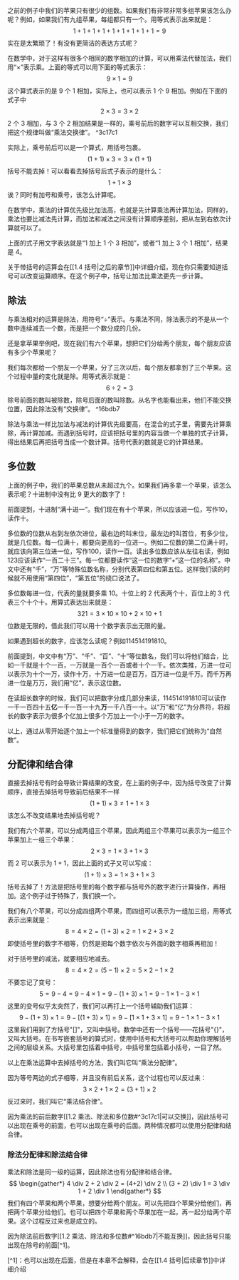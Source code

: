 之前的例子中我们的苹果只有很少的组数。如果我们有非常非常多组苹果该怎么办呢？例如，如果我们有九组苹果，每组都只有一个。用等式表示出来就是：
$$
1+1+1+1+1+1+1+1+1=9
$$
实在是太繁琐了！有没有更简洁的表达方式呢？

在数学中，对于这样有很多个相同的数字相加的计算，可以用乘法代替加法，我们用“$\times$”表示乘。上面的等式可以用下面的等式表示：
$$
9 \times 1=9
$$
这个算式表示的是 9 个 1 相加，实际上，也可以表示 1 个 9 相加。例如在下面的式子中
$$
2 \times 3 = 3 \times 2
$$
2 个 3 相加，与 3 个 2 相加结果是一样的，乘号前后的数字可以互相交换，我们把这个规律叫做“乘法交换律”。 ^3c17c1

实际上，乘号前后可以是一个算式，用括号包裹。
$$
(1+1) \times 3 = 3 \times (1+1)
$$
括号不能去掉！可以看看去掉括号后式子表示的是什么：
$$
1+1 \times 3
$$
诶？同时有加号和乘号，该怎么计算呢。

在数学中，乘法的计算优先级比加法高，也就是先计算乘法再计算加法，同样的，乘法也要比减法先计算，而加法和减法之间没有计算顺序差别，把从左到右依次计算就可以了。

上面的式子用文字表达就是“1 加上 1 个 3 相加”，或者“1 加上 3 个 1 相加”，结果是 4。

关于带括号的运算会在[[1.4 括号|之后的章节]]中详细介绍，现在你只需要知道括号可以改变运算顺序。在这个例子中，括号让加法比乘法更先一步计算。

## 除法

与乘法相对的运算是除法，用符号“$\div$”表示。与乘法不同，除法表示的不是从一个数中连续减去一个数，而是把一个数分成的几份。

还是拿苹果举例吧，现在我们有六个苹果，想把它们分给两个朋友，每个朋友应该有多少个苹果呢？

我们每次都给一个朋友一个苹果，分了三次以后，每个朋友都拿到了三个苹果。这个过程中量的变化就是除。用等式表示就是：
$$
6 \div 2 =3
$$
除号前面的数叫被除数，除号后面的数叫除数。从名字也能看出来，他们不能交换位置，因此除法没有“交换律”。 ^16bdb7

除法与乘法一样比加法与减法的计算优先级要高，在混合的式子里，需要先计算乘除，再计算加减。而遇到括号时，应该把括号里的内容当做一个单独的式子计算，得出结果后再把括号当成一个数计算。括号代表的数就是它的计算结果。

## 多位数

上面的例子中，我们的苹果总数从未超过九个。如果我们再多拿一个苹果，该怎么表示呢？十进制中没有比 9 更大的数字了！

前面提到，十进制“满十进一”。我们现在有十个苹果，所以应该进一位，写作$10$，读作十。

多位数的位数从右到左依次进位，最右边的叫末位，最左边的叫首位，有多少位，就是几位数。每一位满十，都要向更高的一位进一。例如二位数的第二位满十时，就应该向第三位进一位，写作$100$，读作一百。读出多位数应该从左往右读，例如$123$应该读作“一百二十三”。每一位都要读作“这一位的数字”+“这一位的名称”。中文中还有“千”，“万”等特殊位数名称，分别代表第四位和第五位。这样我们读的时候就不用使用“第四位”，“第五位”的绕口说法了。

多位数每进一位，代表的量就要多乘 10。十位上的 2 代表两个十，百位上的 3 代表三个十个十。用算式表达出来就是：
$$
321 = 3 \times 10 \times 10 + 2 \times 10 + 1
$$
位数是无限的，借此我们可以用十个数字表示出无限的量。

如果遇到超长的数字，应该怎么读呢？例如$114514191810$。

前面提到，中文中有“万”、“千”、“百”、“十”等位数名，我们可以将他们结合，比如一千就是十个一百，一万就是一百个一百或者十个一千。依次类推，万进一位可以表示为十个一万，读作十万，十万进一位是百万，百万进一位是千万。而千万再进一位是万万，我们用“亿”，表示这位数。

在读超长数字的时候，我们可以把数字分成几部分来读，$114514191810$可以读作一千一百四十五**亿**一千一百一十九**万**一千八百一十。以“万”和“亿”为分界符，将超长的数字表示为很多个亿加上很多个万加上一个小于一万的数字。

以上，通过从零开始逐个加上一个标准量得到的数字，我们把它们统称为“自然数”。

## 分配律和结合律

直接去掉括号有时会导致计算结果的改变，在上面的例子中，因为括号改变了计算顺序，直接去掉括号导致前后结果不一样
$$
(1+1) \times 3 \neq 1 + 1 \times 3
$$
该怎么不改变结果地去掉括号呢？

我们有六个苹果，可以分成两组三个苹果，因此两组三个苹果可以表示为一组三个苹果加上一组三个苹果：
$$
2 \times 3 = 1 \times 3 + 1 \times 3
$$
而 $2$ 可以表示为 $1+1$，因此上面的式子又可以写成：
$$
(1+1) \times 3 = 1 \times 3 + 1 \times 3
$$
括号去掉了！方法是把括号里的每个数字都与括号外的数字进行计算操作，再相加。这个例子过于特殊了，我们换一个。

我们有八个苹果，可以分成四组两个苹果，而四组可以表示为一组加三组，用等式表示出来就是：
$$
8 = 4 \times 2 = (1+3) \times 2 = 1 \times 2 + 3 \times 2
$$
即使括号里的数字不相等，仍然是把每个数字依次与外面的数字相乘再相加！

对于括号里的减法，就要相应地减去。
$$
8 = 4 \times 2 = (5-1) \times 2 = 5 \times 2 - 1 \times 2
$$
不要忘记了变号：
$$
5 = 9 - 4 = 9 - 4 \times 1 = 9 - (1+3) \times 1 = 9 - 1 \times 1 - 3\times 1
$$
这里的变号似乎太突然了，我们可以再打上一个括号辅助我们运算：
$$
9 - (1+3) \times 1 = 9 - [(1+3) \times 1] = 9 - [1 \times 1 + 3 \times 1] = 9 -1 \times 1 - 3 \times 1
$$
这里我们用到了方括号"$[]$"，又叫中括号。数学中还有一个括号——花括号"$\{\}$"，又叫大括号。在书写嵌套括号的算式时，使用中括号和大括号可以帮助你理解括号之间的层级关系。大括号里包括着中括号，中括号里包括着小括号，一目了然。

以上在乘法运算中去掉括号的方法，我们叫它叫“乘法分配律”。

因为等号两边的式子相等，并且没有前后关系，这个过程也可以反过来：
$$
3 \times 2 + 1 \times 2 = (3+1) \times 2
$$
反过来时，我们叫它“乘法结合律”。

因为乘法的前后数字[[1.2 乘法、除法和多位数#^3c17c1|可以交换]]，因此括号可以出现在乘号的前面，也可以出现在乘号的后面。两种情况都可以使用分配律和结合律。

### 除法分配律和除法结合律

乘法和除法是同一级的运算，因此除法也有分配律和结合律。
$$
\begin{gather*}
4 \div 2 + 2 \div 2 = (4+2) \div 2 \\
(3 + 2) \div 1 = 3 \div 1 + 2 \div 1
\end{gather*}
$$
我们有四个苹果和两个苹果，想要分给两个朋友。可以先把四个苹果分给他们，再把两个苹果分给他们。也可以把四个苹果和两个苹果加在一起，再一起分给两个苹果。这个过程反过来也是成立的。

因为除法前后数字[[1.2 乘法、除法和多位数#^16bdb7|不能互换]]，因此括号只能出现在除号的前面[^1]。

[^1]：也可以出现在后面，但是在本章不会解释，会在[[1.4 括号|后续章节]]中详细介绍